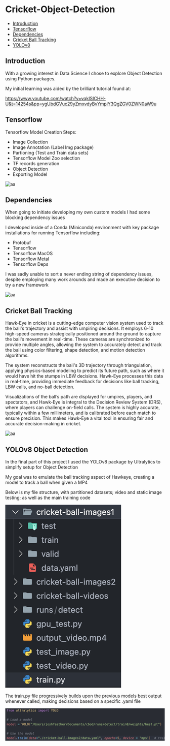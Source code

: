 # Cricket-Object-Detection

* [Introduction](#introduction)
* [Tensorflow](#tensorflow)
* [Dependencies](#dependencies)
* [Cricket Ball Tracking](#cricket-ball-tracking)
* [YOLOv8](#yolov8-object-detection)

## Introduction

With a growing interest in Data Science I chose to explore Object Detection using Python packages.

My initial learning was aided by the brilliant tutorial found at:

https://www.youtube.com/watch?v=yqkISICHH-U&t=14254s&pp=ygUbdGVuc29yZmxvdyBvYmplY3QgZGV0ZWN0aW9u

## Tensorflow

Tensorflow Model Creation Steps:

- Image Collection
- Image Annotation (Label Img package)
- Partioning (Test and Train data sets)
- Tensorflow Model Zoo selection
- TF records generation
- Object Detection
- Exporting Model

![aa](https://blogger.googleusercontent.com/img/b/R29vZ2xl/AVvXsEhKis9ECId8eIwn_p0SVMBt3a1vfvKOcOZXy6zK0fWoyzXnzQTguKc2CV__6oI1Pwg22NjWsErpDKqjwQdzjilvmqwWkXPj2ncglphh6mAhpoZ_QXQiDwxnwo-GjKEP0fEOb3uBlNlh9sc/s1600/tensorflow2objectdetection.png)

## Dependencies

When going to initiate developing my own custom models I had some blocking dependency issues

I developed inside of a Conda (Miniconda) environment with key package installations for running Tensorflow including:

- Protobuf
- Tensorflow
- Tensorflow MacOS
- Tensorflow Metal
- Tensorflow Deps

I was sadly unable to sort a never ending string of dependency issues, despite employing many work arounds and made an executive decision to try a new framework

![aa](https://i.sstatic.net/lTWqp.png)

## Cricket Ball Tracking


Hawk-Eye in cricket is a cutting-edge computer vision system used to track the ball's trajectory and assist with umpiring decisions. It employs 6-10 high-speed cameras strategically positioned around the ground to capture the ball's movement in real-time. These cameras are synchronized to provide multiple angles, allowing the system to accurately detect and track the ball using color filtering, shape detection, and motion detection algorithms.

The system reconstructs the ball's 3D trajectory through triangulation, applying physics-based modeling to predict its future path, such as where it would have hit the stumps in LBW decisions. Hawk-Eye processes this data in real-time, providing immediate feedback for decisions like ball tracking, LBW calls, and no-ball detection.

Visualizations of the ball’s path are displayed for umpires, players, and spectators, and Hawk-Eye is integral to the Decision Review System (DRS), where players can challenge on-field calls. The system is highly accurate, typically within a few millimeters, and is calibrated before each match to ensure precision. This makes Hawk-Eye a vital tool in ensuring fair and accurate decision-making in cricket.

![aa](https://miro.medium.com/v2/resize:fit:1400/1*t5I7QjBlKTgXBFFjRghRRw.jpeg)


## YOLOv8 Object Detection

In the final part of this project I used the YOLOv8 package by Ultralytics to simplify setup for Object Detection

My goal was to emulate the ball tracking aspect of Hawkeye, creating a model to track a ball when given a MP4

Below is my file structure, with partitioned datasets; video and static image testing; as well as the main training code

![Alt text](Screenshot%202024-08-06%20at%2016.49.55.png)

The train.py file progressively builds upon the previous models best output whenever called, making decisions based on a specific .yaml file

![Alt text](Screenshot%202024-08-06%20at%2016.50.57.png)
